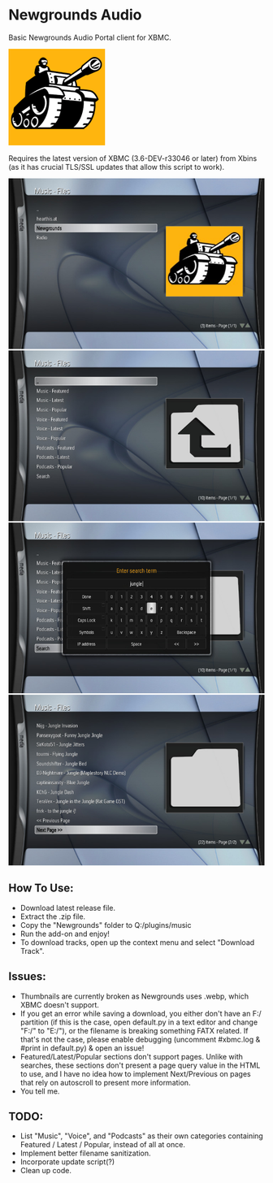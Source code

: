 # Newgrounds Audio
Basic Newgrounds Audio Portal client for XBMC.

![](/release/default.tbn)

Requires the latest version of XBMC (3.6-DEV-r33046 or later) from Xbins (as it has crucial TLS/SSL updates that allow this script to work).

![1](screenshots/1.jpg)
![2](screenshots/2.jpg)
![3](screenshots/3.jpg)
![4](screenshots/4.jpg)


## How To Use:
- Download latest release file.
- Extract the .zip file.
- Copy the "Newgrounds" folder to Q:/plugins/music
- Run the add-on and enjoy!
- To download tracks, open up the context menu and select "Download Track".

## Issues:
- Thumbnails are currently broken as Newgrounds uses .webp, which XBMC doesn't support.
- If you get an error while saving a download, you either don't have an F:/ partition (if this is the case, open default.py in a text editor and change "F:/" to "E:/"), or the filename is breaking something FATX related. If that's not the case, please enable debugging (uncomment #xbmc.log & #print in default.py) & open an issue!
- Featured/Latest/Popular sections don't support pages. Unlike with searches, these sections don't present a page query value in the HTML to use, and I have no idea how to implement Next/Previous on pages that rely on autoscroll to present more information.
- You tell me.

## TODO:
- List "Music", "Voice", and "Podcasts" as their own categories containing Featured / Latest / Popular, instead of all at once.
- Implement better filename sanitization.
- Incorporate update script(?)
- Clean up code.
